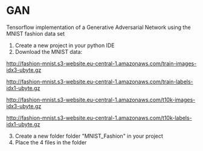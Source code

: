 # GAN

Tensorflow implementation of a Generative Adversarial Network using the MNIST fashion data set

1. Create a new project in your python IDE
2. Download the MNIST data:

http://fashion-mnist.s3-website.eu-central-1.amazonaws.com/train-images-idx3-ubyte.gz

http://fashion-mnist.s3-website.eu-central-1.amazonaws.com/train-labels-idx1-ubyte.gz

http://fashion-mnist.s3-website.eu-central-1.amazonaws.com/t10k-images-idx3-ubyte.gz

http://fashion-mnist.s3-website.eu-central-1.amazonaws.com/t10k-labels-idx1-ubyte.gz

3. Create a new folder folder "MNIST_Fashion" in your project
4. Place the 4 files in the folder
